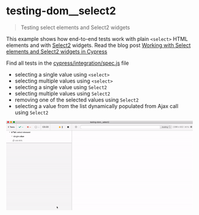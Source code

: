 # testing-dom__select2
> Testing select elements and Select2 widgets

This example shows how end-to-end tests work with plain `<select>` HTML elements and with  [Select2](https://select2.org/) widgets. Read the blog post [Working with Select elements and Select2 widgets in Cypress](https://www.cypress.io/blog/2020/03/20/working-with-select-elements-and-select2-widgets-in-cypress/)

Find all tests in the [cypress/integration/spec.js](cypress/integration/spec.js) file

- selecting a single value using `<select>`
- selecting multiple values using `<select>`
- selecting a single value using `Select2`
- selecting multiple values using `Select2`
- removing one of the selected values using `Select2`
- selecting a value from the list dynamically populated from Ajax call using `Select2`

![demo](images/demo.gif)
